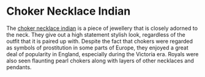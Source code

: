 # Choker Necklace Indian
The [choker necklace indian](https://affinitygiya.com/)  is a piece of jewellery that is closely adorned to the neck. They give out a high statement stylish look, regardless of the outfit that it is paired up with.
Despite the fact that chokers were regarded as symbols of prostitution in some parts of Europe, they enjoyed a great deal of popularity in England, especially during the Victoria era. Royals were also seen flaunting pearl chokers along with layers of other necklaces and pendants.
